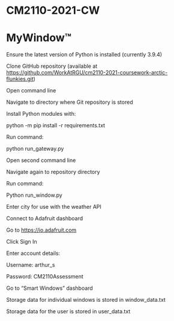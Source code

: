 # CM2110-2021-CW
# MyWindow™
Ensure the latest version of Python is installed (currently 3.9.4) 

Clone GitHub repository (available at https://github.com/WorkAtRGU/cm2110-2021-coursework-arctic-flunkies.git) 

Open command line 

Navigate to directory where Git repository is stored 

Install Python modules with: 

python -m pip install -r requirements.txt 

Run command: 

python run_gateway.py 

Open second command line 

Navigate again to repository directory 

Run command: 

Python run_window.py 

Enter city for use with the weather API 

Connect to Adafruit dashboard 

Go to https://io.adafruit.com 

Click Sign In 

Enter account details: 

Username: arthur_s 

Password: CM2110Assessment 

Go to “Smart Windows” dashboard 

Storage data for individual windows is stored in window_data.txt 

Storage data for the user is stored in user_data.txt 

